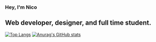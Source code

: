 ### Hey, I'm Nico
## Web developer, designer, and full time student.

[![Top Langs](https://github-readme-stats.vercel.app/api/top-langs/?username=nico-galin)](https://github.com/anuraghazra/github-readme-stats)
[![Anurag's GitHub stats](https://github-readme-stats.vercel.app/api?username=nico-galin)](https://github.com/anuraghazra/github-readme-stats)
